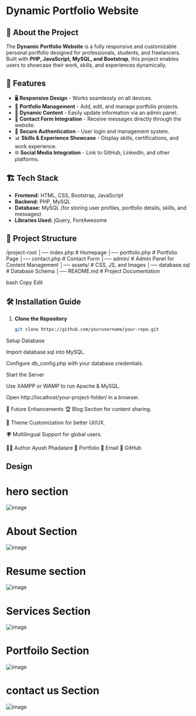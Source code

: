 # Dynamic Portfolio Website

## 🚀 About the Project
The **Dynamic Portfolio Website** is a fully responsive and customizable personal portfolio designed for professionals, students, and freelancers. Built with **PHP, JavaScript, MySQL, and Bootstrap**, this project enables users to showcase their work, skills, and experiences dynamically.

## 🎯 Features
- 🖥️ **Responsive Design** - Works seamlessly on all devices.
- 📂 **Portfolio Management** - Add, edit, and manage portfolio projects.
- 📝 **Dynamic Content** - Easily update information via an admin panel.
- 📧 **Contact Form Integration** - Receive messages directly through the website.
- 🔐 **Secure Authentication** - User login and management system.
- 📊 **Skills & Experience Showcase** - Display skills, certifications, and work experience.
- 🌐 **Social Media Integration** - Link to GitHub, LinkedIn, and other platforms.

## 🏗️ Tech Stack
- **Frontend:** HTML, CSS, Bootstrap, JavaScript  
- **Backend:** PHP, MySQL  
- **Database:** MySQL (for storing user profiles, portfolio details, skills, and messages)  
- **Libraries Used:** jQuery, FontAwesome  

## 📂 Project Structure
/project-root │── index.php # Homepage │── portfolio.php # Portfolio Page │── contact.php # Contact Form │── admin/ # Admin Panel for Content Management │── assets/ # CSS, JS, and Images │── database.sql # Database Schema │── README.md # Project Documentation

bash
Copy
Edit

## 🛠️ Installation Guide
1. **Clone the Repository**  
   ```sh
   git clone https://github.com/yourusername/your-repo.git
Setup Database

Import database.sql into MySQL.

Configure db_config.php with your database credentials.

Start the Server

Use XAMPP or WAMP to run Apache & MySQL.

Open http://localhost/your-project-folder/ in a browser.

🎯 Future Enhancements
🏆 Blog Section for content sharing.

🎨 Theme Customization for better UI/UX.

🌍 Multilingual Support for global users.

👨‍💻 Author
Ayush Phadatare
🔗 Portfolio
📧 Email
📌 GitHub


## Design

# hero section
![image](https://github.com/user-attachments/assets/b6ba3c7d-9f7b-4749-aee8-026ea46987be)

# About Section
![image](https://github.com/user-attachments/assets/7a93ac18-6e6f-472f-bd83-75fea3380eb5)

# Resume section
![image](https://github.com/user-attachments/assets/bbeaa725-4679-4ac9-82b0-7e8ef448aa11)

# Services Section
![image](https://github.com/user-attachments/assets/da1adebb-e127-4de9-9336-e4732ac34197)

# Portfoilo Section
![image](https://github.com/user-attachments/assets/f906d641-ccea-4952-ab58-af23028b5982)

# contact us Section
![image](https://github.com/user-attachments/assets/d44d5d3b-e365-46a2-bdfd-69ac8f840e9e)






